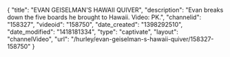 {
    "title": "EVAN GEISELMAN'S HAWAII QUIVER",
    "description": "Evan breaks down the five boards he brought to Hawaii. Video: PK.",
    "channelid": "158327",
    "videoid": "158750",
    "date_created": "1398292510",
    "date_modified": "1418181334",
    "type": "captivate",
    "layout": "channelVideo",
    "url": "\/hurley\/evan-geiselman-s-hawaii-quiver\/158327-158750"
}